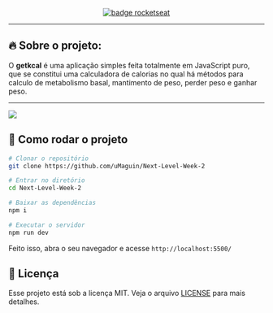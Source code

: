 <p align="center">
<a href="https://rocketseat.com.br">
    <img alt="badge rocketseat" align="center" src="https://img.shields.io/youtube/views/yiDq9wUiUjc?style=social">
  </a>

---

## 🔥 Sobre o projeto:

O <strong>getkcal</strong> é uma aplicação simples feita totalmente em JavaScript puro, que se constitui uma calculadora de calorias no qual há métodos para calculo de metabolismo basal, mantimento de peso, perder peso e ganhar peso.

</p>

---

<img src="./finalprojeto.png" align="center"></img>

<!-- --- -->

## 🧭 Como rodar o projeto

```bash
# Clonar o repositório
git clone https://github.com/uMaguin/Next-Level-Week-2

# Entrar no diretório
cd Next-Level-Week-2

# Baixar as dependências
npm i

# Executar o servidor
npm run dev
```

Feito isso, abra o seu navegador e acesse `http://localhost:5500/`


## :memo: Licença

Esse projeto está sob a licença MIT. Veja o arquivo [LICENSE](LICENSE.md) para mais detalhes.